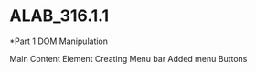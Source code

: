 # ALAB_316.1.1

*Part 1 DOM Manipulation

Main Content Element
Creating Menu bar
Added menu Buttons
